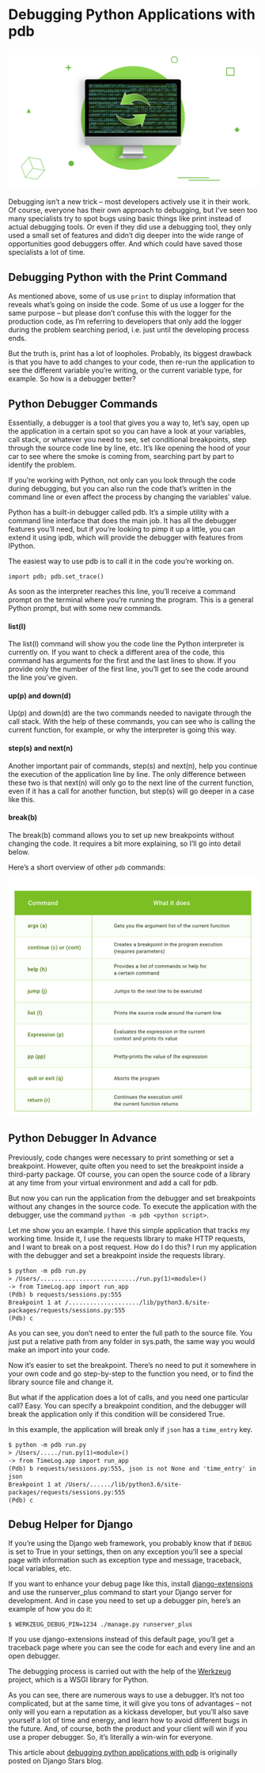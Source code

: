 # Debugging Python Applications with pdb

![](images/cover.png)

Debugging isn’t a new trick – most developers actively use it in their work. Of course, everyone has their own approach to debugging, but I’ve seen too many specialists try to spot bugs using basic things like print instead of actual debugging tools. Or even if they did use a debugging tool, they only used a small set of features and didn’t dig deeper into the wide range of opportunities good debuggers offer. And which could have saved those specialists a lot of time.

## Debugging Python with the Print Command

As mentioned above, some of us use `print` to display information that reveals what’s going on inside the code. Some of us use a logger for the same purpose – but please don’t confuse this with the logger for the production code, as I’m referring to developers that only add the logger during the problem searching period, i.e. just until the developing process ends.

But the truth is, print has a lot of loopholes. Probably, its biggest drawback is that you have to add changes to your code, then re-run the application to see the different variable you’re writing, or the current variable type, for example. So how is a debugger better?

## Python Debugger Commands

Essentially, a debugger is a tool that gives you a way to, let’s say, open up the application in a certain spot so you can have a look at your variables, call stack, or whatever you need to see, set conditional breakpoints, step through the source code line by line, etc. It’s like opening the hood of your car to see where the smoke is coming from, searching part by part to identify the problem.

If you’re working with Python, not only can you look through the code during debugging, but you can also run the code that’s written in the command line or even affect the process by changing the variables’ value.

Python has a built-in debugger called pdb. It’s a simple utility with a command line interface that does the main job. It has all the debugger features you’ll need, but if you’re looking to pimp it up a little, you can extend it using ipdb, which will provide the debugger with features from IPython.

The easiest way to use pdb is to call it in the code you’re working on.

```
import pdb; pdb.set_trace()  
```

As soon as the interpreter reaches this line, you’ll receive a command prompt on the terminal where you’re running the program. This is a general Python prompt, but with some new commands.

#### list(l)

The list(l) command will show you the code line the Python interpreter is currently on. If you want to check a different area of the code, this command has arguments for the first and the last lines to show. If you provide only the number of the first line, you’ll get to see the code around the line you’ve given.

#### up(p) and down(d)

Up(p) and down(d) are the two commands needed to navigate through the call stack. With the help of these commands, you can see who is calling the current function, for example, or why the interpreter is going this way.

#### step(s) and next(n)

Another important pair of commands, step(s) and next(n), help you continue the execution of the application line by line. The only difference between these two is that next(n) will only go to the next line of the current function, even if it has a call for another function, but step(s) will go deeper in a case like this.

#### break(b)

The break(b) command allows you to set up new breakpoints without changing the code. It requires a bit more explaining, so I’ll go into detail below.

Here’s a short overview of other `pdb` commands:

![](images/Img-1-2x-2-.png)

## Python Debugger In Advance
Previously, code changes were necessary to print something or set a breakpoint. However, quite often you need to set the breakpoint inside a third-party package. Of course, you can open the source code of a library at any time from your virtual environment and add a call for pdb.

But now you can run the application from the debugger and set breakpoints without any changes in the source code. To execute the application with the debugger, use the command `python -m pdb <python script>`.

Let me show you an example. I have this simple application that tracks my working time. Inside it, I use the  requests library to make HTTP requests, and I want to break on a post request. How do I do this? I run my application with the debugger and set a breakpoint inside the requests library.

```
$ python -m pdb run.py
> /Users/.........................../run.py(1)<module>()
-> from TimeLog.app import run_app
(Pdb) b requests/sessions.py:555
Breakpoint 1 at /..................../lib/python3.6/site-packages/requests/sessions.py:555  
(Pdb) c
```

As you can see, you don’t need to enter the full path to the source file. You just put a relative path from any folder in sys.path, the same way you would make an import into your code.

Now it’s easier to set the breakpoint. There’s no need to put it somewhere in your own code and go step-by-step to the function you need, or to find the library source file and change it.

But what if the application does a lot of calls, and you need one particular call? Easy. You can specify a breakpoint condition, and the debugger will break the application only if this condition will be considered True.

In this example, the application will break only if `json` has a `time_entry` key.

```
$ python -m pdb run.py  
> /Users/...../run.py(1)<module>()
-> from TimeLog.app import run_app
(Pdb) b requests/sessions.py:555, json is not None and 'time_entry' in json
Breakpoint 1 at /Users/....../lib/python3.6/site-packages/requests/sessions.py:555  
(Pdb) c
```

## Debug Helper for Django

If you’re using the Django web framework, you probably know that if `DEBUG` is set to True in your settings, then on any exception you’ll see a special page with information such as exception type and message, traceback, local variables, etc.

If you want to enhance your debug page like this, install [django-extensions](https://django-extensions.readthedocs.io/en/latest/) and use the runserver_plus command to start your Django server for development. And in case you need to set up a debugger pin, here’s an example of how you do it:

```
$ WERKZEUG_DEBUG_PIN=1234 ./manage.py runserver_plus
```

If you use django-extensions instead of this default page, you’ll get a traceback page where you can see the code for each and every line and an open debugger.

The debugging process is carried out with the help of the [Werkzeug](http://werkzeug.pocoo.org/) project, which is a WSGI library for Python.

As you can see, there are numerous ways to use a debugger. It’s not too complicated, but at the same time, it will give you tons of advantages – not only will you earn a reputation as a kickass developer, but you’ll also save yourself a lot of time and energy, and learn how to avoid different bugs in the future. And, of course, both the product and your client will win if you use a proper debugger. So, it’s literally a win-win for everyone.





This article about [debugging python applications with pdb](https://djangostars.com/blog/debugging-python-applications-with-pdb/) is originally posted on Django Stars blog.
